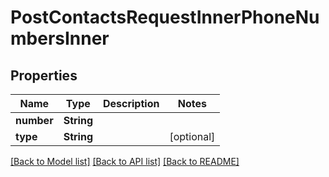 # PostContactsRequestInnerPhoneNumbersInner

## Properties
Name | Type | Description | Notes
------------ | ------------- | ------------- | -------------
**number** | **String** |  | 
**type** | **String** |  | [optional] 

[[Back to Model list]](../README.md#documentation-for-models) [[Back to API list]](../README.md#documentation-for-api-endpoints) [[Back to README]](../README.md)


